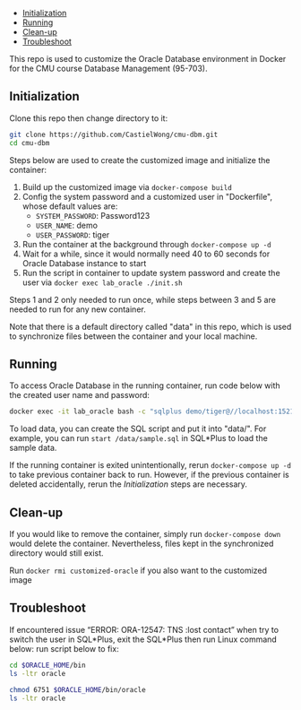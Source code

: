 
- [Initialization](#initialization)
- [Running](#running)
- [Clean-up](#clean-up)
- [Troubleshoot](#troubleshoot)


This repo is used to customize the Oracle Database environment in Docker for the CMU course Database Management (95-703).

## Initialization

Clone this repo then change directory to it:

```sh
git clone https://github.com/CastielWong/cmu-dbm.git
cd cmu-dbm
```

Steps below are used to create the customized image and initialize the container:

1. Build up the customized image via `docker-compose build`
1. Config the system password and a customized user in "Dockerfile", whose default values are:
    - `SYSTEM_PASSWORD`: Password123
    - `USER_NAME`: demo
    - `USER_PASSWORD`: tiger 
1. Run the container at the background through `docker-compose up -d`
1. Wait for a while, since it would normally need 40 to 60 seconds for Oracle Database instance to start
1. Run the script in container to update system password and create the user via `docker exec lab_oracle ./init.sh`

Steps 1 and 2 only needed to run once, while steps between 3 and 5 are needed to run for any new container.

Note that there is a default directory called "data" in this repo, which is used to synchronize files between the container and your local machine.


## Running

To access Oracle Database in the running container, run code below with the created user name and password:

```sh
docker exec -it lab_oracle bash -c "sqlplus demo/tiger@//localhost:1521/XE"
```

To load data, you can create the SQL script and put it into "data/". For example, you can run `start /data/sample.sql` in SQL\*Plus to load the sample data.

If the running container is exited unintentionally, rerun `docker-compose up -d` to take previous container back to run. However, if the previous container is deleted accidentally, rerun the _Initialization_ steps are necessary.


## Clean-up

If you would like to remove the container, simply run `docker-compose down` would delete the container. Nevertheless, files kept in the synchronized directory would still exist.

Run `docker rmi customized-oracle` if you also want to the customized image


## Troubleshoot

If encountered issue “ERROR: ORA-12547: TNS :lost contact” when try to switch the user in SQL\*Plus, exit the SQL\*Plus then run Linux command below:
run script below to fix:

```sh
cd $ORACLE_HOME/bin
ls -ltr oracle

chmod 6751 $ORACLE_HOME/bin/oracle
ls -ltr oracle
```

